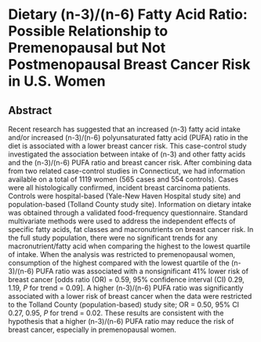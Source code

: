 # Dietary (n-3)/(n-6) Fatty Acid Ratio: Possible Relationship to Premenopausal but Not Postmenopausal Breast Cancer Risk in U.S. Women

## Abstract

Recent research has suggested that an increased (n-3) fatty acid intake and/or increased (n-3)/(n-6) polyunsaturated fatty acid (PUFA) ratio in the diet is associated with a lower breast cancer risk. This case-control study investigated the association between intake of (n-3) and other fatty acids and the (n-3)/(n-6) PUFA ratio and breast cancer risk. After combining data from two related case-control studies in Connecticut, we had information available on a total of 1119 women (565 cases and 554 controls). Cases were all histologically confirmed, incident breast carcinoma patients. Controls were hospital-based (Yale-New Haven Hospital study site) and population-based (Tolland County study site). Information on dietary intake was obtained through a validated food-frequency questionnaire. Standard multivariate methods were used to address the independent effects of specific fatty acids, fat classes and macronutrients on breast cancer risk. In the full study population, there were no significant trends for any macronutrient/fatty acid when comparing the highest to the lowest quartile of intake. When the analysis was restricted to premenopausal women, consumption of the highest compared with the lowest quartile of the (n-3)/(n-6) PUFA ratio was associated with a nonsignificant 41% lower risk of breast cancer [odds ratio (OR) = 0.59, 95% confidence interval (CI) 0.29, 1.19, _P_ for trend = 0.09]. A higher (n-3)/(n-6) PUFA ratio was significantly associated with a lower risk of breast cancer when the data were restricted to the Tolland County (population-based) study site; OR = 0.50, 95% CI 0.27, 0.95, _P_ for trend = 0.02. These results are consistent with the hypothesis that a higher (n-3)/(n-6) PUFA ratio may reduce the risk of breast cancer, especially in premenopausal women. 